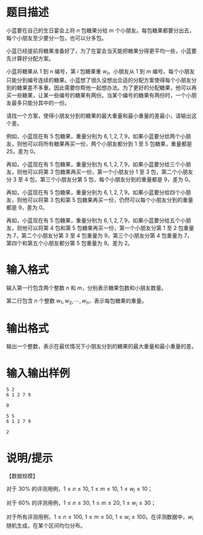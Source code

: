 # 题目描述

小蓝要在自己的生日宴会上将 $n$ 包糖果分给 $m$ 个小朋友。每包糖果都要分出去，每个小朋友至少要分一包，也可以分多包。

小蓝已经提前将糖果准备好了，为了在宴会当天能把糖果分得更平均一些，小蓝要先计算好分配方案。

小蓝将糖果从 $1$ 到 $n$ 编号，第 $i$ 包糖果重 $w_i$。小朋友从 $1$ 到 $m$ 编号。每个小朋友只能分到编号连续的糖果。小蓝想了很久没想出合适的分配方案使得每个小朋友分到的糖果差不多重。因此需要你帮他一起想办法。为了更好的分配糖果，他可以再买一些糖果，让某一些编号的糖果有两份。当某个编号的糖果有两份时，一个小朋友最多只能分其中的一份。

请找一个方案，使得小朋友分到的糖果的最大重量和最小重量的差最小，请输出这个差。

例如，小蓝现在有 $5$ 包糖果，重量分别为 $6,1,2,7,9$，如果小蓝要分给两个小朋友，则他可以将所有糖果再买一份，两个小朋友都分到 $1$ 至 $5$ 包糖果，重量都是 $25$，差为 $0$。

再如，小蓝现在有 $5$ 包糖果，重量分别为 $6,1,2,7,9$，如果小蓝要分给三个小朋友，则他可以将第 3 包糖果再买一份，第一个小朋友分 1 至 3 包，第二个小朋友分 3 至 4 包，第三个小朋友分第 5 包，每个小朋友分到的重量都是 $9$，差为 $0$。

再如，小蓝现在有 $5$ 包糖果，重量分别为 $6,1,2,7,9$，如果小蓝要分给四个小朋友，则他可以将第 3 包和第 5 包糖果再买一份，仍然可以每个小朋友分到的重量都是 $9$，差为 $0$。

再如，小蓝现在有 $5$ 包糖果，重量分别为 $6,1,2,7,9$，如果小蓝要分给五个小朋友，则他可以将第 4 包和第 5 包糖果再买一份，第一个小朋友分第 1 至 2 包重量为 $7$，第二个小朋友分第 3 至 4 包重量为 $9$，第三个小朋友分第 4 包重量为 $7$，第四个和第五个小朋友都分第 5 包重量为 $9$。差为 $2$。

# 输入格式

输入第一行包含两个整数 $n$ 和 $m$，分别表示糖果包数和小朋友数量。

第二行包含 $n$ 个整数 $w_1,w_2,\cdots,w_n$，表示每包糖果的重量。

# 输出格式

输出一个整数，表示在最优情况下小朋友分到的糖果的最大重量和最小重量的差。

# 输入输出样例

```input1
5 2
6 1 2 7 9
```

```output1
0
```

```input2
5 5
6 1 2 7 9
```

```output2
2
```

# 说明/提示

【数据规模】

对于 $30 \%$ 的评测用例，$1 \leq n \leq 10,~1 \leq m \leq 10,~1 \leq w_i \leq 10$；

对于 $60 \%$ 的评测用例，$1 \leq n \leq 30,~1 \leq m \leq 20,~1 \leq w_i \leq 30$；

对于所有评测用例，$1 \leq n \leq 100,~1 \leq m \leq 50,~1 \leq w_i \leq 100$。在评测数据中，$w_i$ 随机生成，在某个区间均匀分布。
